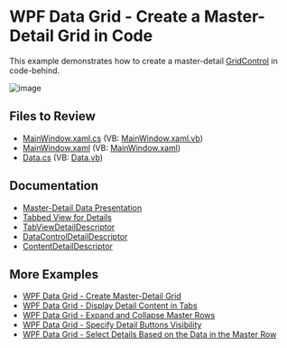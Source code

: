 # WPF Data Grid - Create a Master-Detail Grid in Code

This example demonstrates how to create a master-detail [GridControl](https://docs.devexpress.com/WPF/DevExpress.Xpf.Grid.GridControl) in code-behind.

![image](https://user-images.githubusercontent.com/65009440/208088115-5a34d6fc-944a-4752-8d18-64eca83414b3.png)

## Files to Review

- [MainWindow.xaml.cs](./CS/MasterDetailInCode/MainWindow.xaml.cs) (VB: [MainWindow.xaml.vb](./VB/MasterDetailInCode/MainWindow.xaml.vb))
- [MainWindow.xaml](./CS/MasterDetailInCode/MainWindow.xaml) (VB: [MainWindow.xaml](./VB/MasterDetailInCode/MainWindow.xaml))
- [Data.cs](./CS/MasterDetailInCode/Data.cs) (VB: [Data.vb](./VB/MasterDetailInCode/Data.vb))

## Documentation

- [Master-Detail Data Presentation](https://docs.devexpress.com/WPF/11834/controls-and-libraries/data-grid/master-detail-data-representation)
- [Tabbed View for Details](https://docs.devexpress.com/WPF/119853/controls-and-libraries/data-grid/master-detail/tabbed-view-for-details)
- [TabViewDetailDescriptor](https://docs.devexpress.com/WPF/DevExpress.Xpf.Grid.TabViewDetailDescriptor)
- [DataControlDetailDescriptor](https://docs.devexpress.com/WPF/DevExpress.Xpf.Grid.DataControlDetailDescriptor)
- [ContentDetailDescriptor](https://docs.devexpress.com/WPF/DevExpress.Xpf.Grid.ContentDetailDescriptor)

## More Examples

- [WPF Data Grid - Create Master-Detail Grid](https://github.com/DevExpress-Examples/wpf-data-grid-create-master-detail-grid)
- [WPF Data Grid - Display Detail Content in Tabs](https://github.com/DevExpress-Examples/wpf-data-grid-display-detail-content-in-tabs)
- [WPF Data Grid - Expand and Collapse Master Rows](https://github.com/DevExpress-Examples/expanding-and-collapsing-master-rows-e4044)
- [WPF Data Grid - Specify Detail Buttons Visibility](https://github.com/DevExpress-Examples/detail-buttons-visibility-e4050)
- [WPF Data Grid - Select Details Based on the Data in the Master Row](https://github.com/DevExpress-Examples/how-to-use-different-details-depending-on-data-in-gridcontrols-master-row-t590724)
